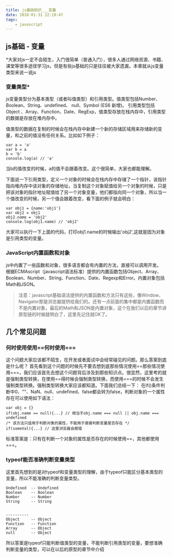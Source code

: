 ```yaml
---
title: js基础知识___变量
date: 2018-01-31 22:19:47
tags:
    - javascript
---
```


## js基础 - 变量 ##
*大家对js一定不会陌生，入门很简单（普通入门），很多人通过网络资源、书籍、课堂等很多途径学习js，但是有些js基础的只是往往被大家遗漏，本章就从js变量类型来说一说js
### 变量类型*
    
   js变量类型分为基本类型（或者叫值类型）和引用类型。值类型包括Number、Boolean、String、undefined、 null、Symbol (ES6 新增)。  引用类型包括Object 、Array、Function、Date、RegExp，值类型存放在栈内存中，引用类型的数据是存放在堆内存中。

值类型的数据在复制的时候会在栈内存中新建一个新的存储区域用来存储新的变量，和之前的值没有任何关系。比如如下例子：

```
var a = 'a'
var b = a
b = 'b'
console.log(a) // 'a'
```
当b的值改变的时候，a的值不会跟着改变。这个很简单，大家也都能理解。

下面说一下引用类型，定义一个对象的时候会在栈内存中存储了一个指针，该指针指向堆内存中该对象的存储地址，当复制这个对象赋值给另一个对象的时候，只是把该对象的指针地址赋值给了另一个对象变量，他们都指向同一个对象，所以当一个值改变的时候，另一个值会跟着改变，看下面的例子就会明白：

```
var obj1 = {name:'obj1'}
var obj2 = obj1
obj2.name = 'obj2'
console.log(obj1.name) // 'obj2'
```
大家可以执行一下上面的代码，打印obj1.name的时候输出'obj2',这就是因为对象是引用类型的变量。

### JavaScript内置函数和对象

js中内置了一些函数和对象，很多语言都会有内置的方法，直接可以调用开发。
根据ECMAscript（javascript语法标准）提供的内置函数包括Object、Array、Boolean、Number、String、Function、Date、Regexp和Error。内置对象包括Math和JSON。

> 注意：javascript基础语法提供的内置函数和方法只有这些，像Window、Navigator那是浏览器提供给我们的。还有一点前面的集中都是内置函数而不是内置对象，最后的Math和JSON是内置对象，这个在我们以后的章节讲原型链的时候就明白了，这里先记住就OK了。

## 几个常见问题

### 何时使用使用==何时使用===

这个问题大家应该都不陌生，在开发或者面试中会经常碰见的问题。那么答案到底是什么呢？
首先看到这个问题的时候先不要去想到底那些情况使用==那些情况使用===，我们应该首先去想这个问题背后涉及到那些知识点。很显然，这里考的就是强制类型转换，在使用==得时候会强制类型转换，而使用===的时候不会发生强制类型转换。强制类型转换大家应该都知道。下面我们总结一下：
在if()条件判断中0、""、NaN、null、undefined、false都会转为false，判断对象的一个属性存在可以使用如下语法：

```
var obj = {}
if(obj.name == null){...} // 相当于obj.name === null || obj.name === undefined
/* 该方法只适用于判断对象的属性，不能用于直接判断变量是否存在 */
if(someVal){...} // 这里浏览器会报错
```

标准答案是：只有在判断一个对象的属性是否存在的时候使用==，其他都使用===。

### typeof能否准确判断变量类型

这里首先想到的是对typeof和变量类型的理解，由于typeof只能区分基本类型的变量，所以不能准确的判断变量类型。

```
Undefined  -- Undefined  
Boolean    -- Boolean
Number     -- Number     
String     -- String


----------
Object     -- Object
Function   -- Function
Array      -- Object
null       -- Object

```

所以答案是typeof只能判断值类型的变量，不能判断引用类型的变量，要想准确判断变量的类型，可以在以后的原型的章节中介绍


    